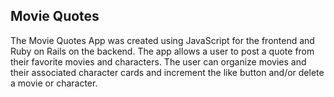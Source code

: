 ## Movie Quotes
The Movie Quotes App was created using JavaScript for the frontend and Ruby on Rails on the backend. The app allows a user to post a quote from their favorite movies and characters. The user can organize movies and their associated character cards and increment the like button and/or delete a movie or character.
